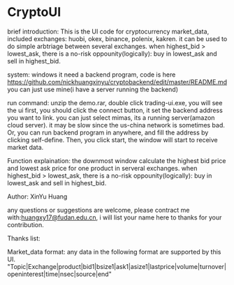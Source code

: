 # CryptoUI


brief introduction:
This is the UI code for cryptocurrency market_data, included exchanges: huobi, okex, binance, polenix, kakren.
it can be used to do simple arbtriage between several exchanges.
when highest_bid > lowest_ask, there is a no-risk oppounity(logically): buy in lowest_ask and sell in highest_bid.


system:
windows
it need a backend program, code is here https://github.com/nickhuangxinyu/cryptobackend/edit/master/README.md
you can just use mine(i have a server running the backend)

run command:
unzip the demo.rar,  double click trading-ui.exe, you will see the ui
first, you should click the connect button, it set the backend address you want to link.
you can just select mimas, its a running server(amazon cloud server). it may be slow since the us-china network is sometimes bad. 
Or, you can run backend program in anywhere, and fill the address by clicking self-define. 
Then, you click start, the window will start to receive market data.

Function explaination:
the downmost window calculate the highest bid price and lowest ask price for one product in serveral exchanges.
when highest_bid > lowest_ask, there is a no-risk oppounity(logically): buy in lowest_ask and sell in highest_bid.

Author:
XinYu Huang

any questions or suggestions are welcome, please contract me with:huangxy17@fudan.edu.cn, i will list your name here to thanks for
your contribution.

Thanks list:


Market_data format:
any data in the following format are supported by this UI.
"Topic|Exchange|product|bid1|bsize1|ask1|asize1|lastprice|volume|turnover|openinterest|time|nsec|source|end"

